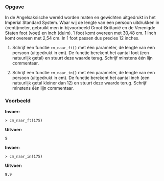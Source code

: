 ### Opgave

In de Angelsaksische wereld worden maten en gewichten uitgedrukt in het Imperial Standard System. Waar wij de lengte van een persoon uitdrukken in (centi)meter, gebruikt men in bijvoorbeeld Groot-Brittanië en de Verenigde Staten foot (voet) en inch
(duim). 1 foot komt overeen met 30,48 cm. 1 inch komt overeen met 2,54 cm. In 1 foot passen dus precies 12 inches.

1. Schrijf een functie `cm_naar_ft()` met één parameter, de lengte van een persoon (uitgedrukt in cm). De functie berekent het aantal foot (een natuurlijk getal) en stuurt deze waarde terug. Schrijf minstens één lijn commentaar.

2. Schrijf een functie `cm_naar_in()` met één parameter, de lengte van een persoon (uitgedrukt in cm). De functie berekent het aantal inch (een natuurlijk getal kleiner dan 12) en stuurt deze waarde terug. Schrijf minstens één lijn commentaar.


### Voorbeeld

**Invoer:**

    > cm_naar_ft(175)

**Uitvoer:**

    5

**Invoer:**

    > cm_naar_in(175)

**Uitvoer:**

    8.9
